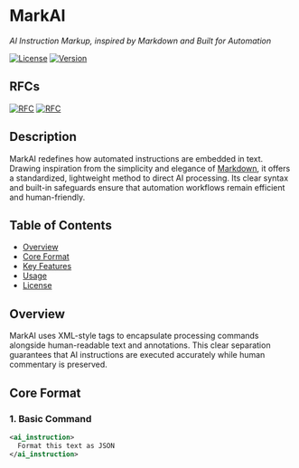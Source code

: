 # MarkAI
*AI Instruction Markup, _inspired by Markdown_ and Built for Automation*

[![License](https://img.shields.io/badge/license-MIT-green.svg)](https://github.com/natehouk/markai/blob/main/LICENSE)
[![Version](https://img.shields.io/badge/version-1.0-blue.svg)](https://github.com/natehouk/markai/releases)

## RFCs
[![RFC](https://img.shields.io/badge/RFC-MARKAI--0001-orange.svg)](https://github.com/natehouk/markai/blob/main/RFC_MARKAI-0001.txt)
[![RFC](https://img.shields.io/badge/RFC-MARKAI--0002-orange.svg)](https://github.com/natehouk/markai/blob/main/RFC_MARKAI-0002.txt)

## Description

MarkAI redefines how automated instructions are embedded in text. Drawing inspiration from the simplicity and elegance of [Markdown](https://daringfireball.net/projects/markdown/), it offers a standardized, lightweight method to direct AI processing. Its clear syntax and built-in safeguards ensure that automation workflows remain efficient and human-friendly.

## Table of Contents
- [Overview](#overview)
- [Core Format](#core-format)
- [Key Features](#key-features)
- [Usage](#usage)
- [License](#license)

## Overview

MarkAI uses XML-style tags to encapsulate processing commands alongside human-readable text and annotations. This clear separation guarantees that AI instructions are executed accurately while human commentary is preserved.

## Core Format

### 1. Basic Command
```xml
<ai_instruction>
  Format this text as JSON
</ai_instruction>
